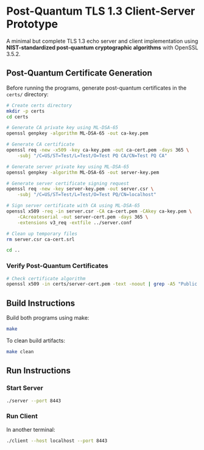 # Post-Quantum TLS 1.3 Client-Server Prototype

A minimal but complete TLS 1.3 echo server and client implementation using **NIST-standardized post-quantum cryptographic algorithms** with OpenSSL 3.5.2.

## Post-Quantum Certificate Generation

Before running the programs, generate post-quantum certificates in the `certs/` directory:

```bash
# Create certs directory
mkdir -p certs
cd certs

# Generate CA private key using ML-DSA-65
openssl genpkey -algorithm ML-DSA-65 -out ca-key.pem

# Generate CA certificate
openssl req -new -x509 -key ca-key.pem -out ca-cert.pem -days 365 \
    -subj "/C=US/ST=Test/L=Test/O=Test PQ CA/CN=Test PQ CA"

# Generate server private key using ML-DSA-65
openssl genpkey -algorithm ML-DSA-65 -out server-key.pem

# Generate server certificate signing request
openssl req -new -key server-key.pem -out server.csr \
    -subj "/C=US/ST=Test/L=Test/O=Test PQ/CN=localhost"

# Sign server certificate with CA using ML-DSA-65
openssl x509 -req -in server.csr -CA ca-cert.pem -CAkey ca-key.pem \
    -CAcreateserial -out server-cert.pem -days 365 \
    -extensions v3_req -extfile ../server.conf

# Clean up temporary files
rm server.csr ca-cert.srl

cd ..
```

### Verify Post-Quantum Certificates

```bash
# Check certificate algorithm
openssl x509 -in certs/server-cert.pem -text -noout | grep -A5 "Public Key Algorithm"
```

## Build Instructions

Build both programs using make:

```bash
make
```

To clean build artifacts:

```bash
make clean
```

## Run Instructions

### Start Server

```bash
./server --port 8443
```

### Run Client

In another terminal:

```bash
./client --host localhost --port 8443
```
